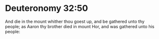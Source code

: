 # Deuteronomy 32:50

And die in the mount whither thou goest up, and be gathered unto thy people; as Aaron thy brother died in mount Hor, and was gathered unto his people:
